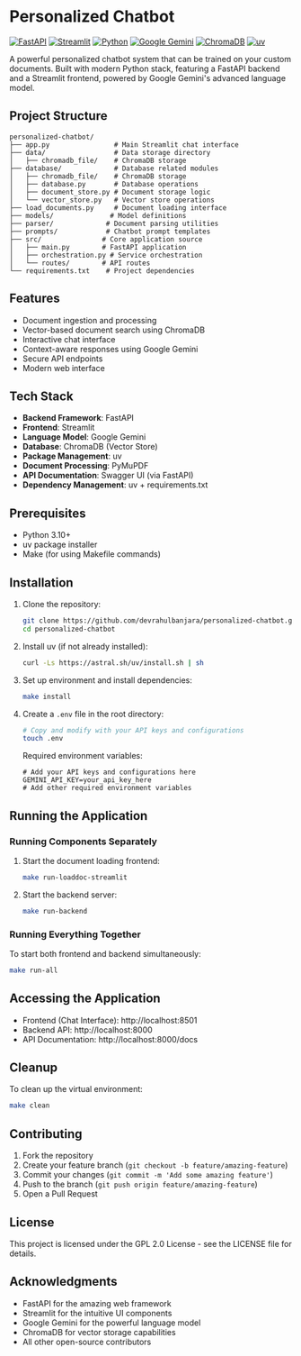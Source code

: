 # Personalized Chatbot

[![FastAPI](https://img.shields.io/badge/FastAPI-005571?style=for-the-badge&logo=fastapi)](https://fastapi.tiangolo.com/)
[![Streamlit](https://img.shields.io/badge/Streamlit-FF4B4B?style=for-the-badge&logo=streamlit&logoColor=white)](https://streamlit.io/)
[![Python](https://img.shields.io/badge/Python-3776AB?style=for-the-badge&logo=python&logoColor=white)](https://www.python.org/)
[![Google Gemini](https://img.shields.io/badge/Google%20Gemini-4285F4?style=for-the-badge&logo=google&logoColor=white)](https://deepmind.google/technologies/gemini/)
[![ChromaDB](https://img.shields.io/badge/ChromaDB-00897B?style=for-the-badge&logo=database&logoColor=white)](https://www.trychroma.com/)
[![uv](https://img.shields.io/badge/uv-Package%20Installer-blueviolet?style=for-the-badge)](https://github.com/astral-sh/uv)

A powerful personalized chatbot system that can be trained on your custom documents. Built with modern Python stack, featuring a FastAPI backend and a Streamlit frontend, powered by Google Gemini's advanced language model.

## Project Structure

```
personalized-chatbot/
├── app.py                # Main Streamlit chat interface
├── data/                 # Data storage directory
│   ├── chromadb_file/    # ChromaDB storage
├── database/             # Database related modules
│   ├── chromadb_file/    # ChromaDB storage
│   ├── database.py       # Database operations
│   ├── document_store.py # Document storage logic
│   └── vector_store.py   # Vector store operations
├── load_documents.py     # Document loading interface
├── models/              # Model definitions
├── parser/             # Document parsing utilities
├── prompts/            # Chatbot prompt templates
├── src/               # Core application source
│   ├── main.py        # FastAPI application
│   ├── orchestration.py # Service orchestration
│   └── routes/        # API routes
└── requirements.txt    # Project dependencies
```

## Features

- Document ingestion and processing
- Vector-based document search using ChromaDB
- Interactive chat interface
- Context-aware responses using Google Gemini
- Secure API endpoints
- Modern web interface

## Tech Stack

- **Backend Framework**: FastAPI
- **Frontend**: Streamlit
- **Language Model**: Google Gemini
- **Database**: ChromaDB (Vector Store)
- **Package Management**: uv
- **Document Processing**: PyMuPDF
- **API Documentation**: Swagger UI (via FastAPI)
- **Dependency Management**: uv + requirements.txt

## Prerequisites

- Python 3.10+
- uv package installer
- Make (for using Makefile commands)

## Installation

1. Clone the repository:

   ```bash
   git clone https://github.com/devrahulbanjara/personalized-chatbot.git
   cd personalized-chatbot
   ```

2. Install uv (if not already installed):

   ```bash
   curl -Ls https://astral.sh/uv/install.sh | sh
   ```

3. Set up environment and install dependencies:

   ```bash
   make install
   ```

4. Create a `.env` file in the root directory:

   ```bash
   # Copy and modify with your API keys and configurations
   touch .env
   ```

   Required environment variables:

   ```env
   # Add your API keys and configurations here
   GEMINI_API_KEY=your_api_key_here
   # Add other required environment variables
   ```

## Running the Application

### Running Components Separately

1. Start the document loading frontend:

   ```bash
   make run-loaddoc-streamlit
   ```

2. Start the backend server:
   ```bash
   make run-backend
   ```

### Running Everything Together

To start both frontend and backend simultaneously:

```bash
make run-all
```

## Accessing the Application

- Frontend (Chat Interface): http://localhost:8501
- Backend API: http://localhost:8000
- API Documentation: http://localhost:8000/docs

## Cleanup

To clean up the virtual environment:

```bash
make clean
```

## Contributing

1. Fork the repository
2. Create your feature branch (`git checkout -b feature/amazing-feature`)
3. Commit your changes (`git commit -m 'Add some amazing feature'`)
4. Push to the branch (`git push origin feature/amazing-feature`)
5. Open a Pull Request

## License

This project is licensed under the GPL 2.0 License - see the LICENSE file for details.

## Acknowledgments

- FastAPI for the amazing web framework
- Streamlit for the intuitive UI components
- Google Gemini for the powerful language model
- ChromaDB for vector storage capabilities
- All other open-source contributors
